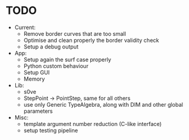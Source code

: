 # TODO

* Current:
	- Remove border curves that are too small
	- Optimise and clean properly the border validity check
    - Setup a debug output
* App:
	- Setup again the surf case properly
    - Python custom behaviour
    - Setup GUI
    - Memory
* Lib:
    - s0ve
    - StepPoint -> PointStep, same for all others
    - use only Generic TypeAlgebra, along with DIM and other global parameters
* Misc:
    - template argument number reduction (C-like interface)
    - setup testing pipeline
